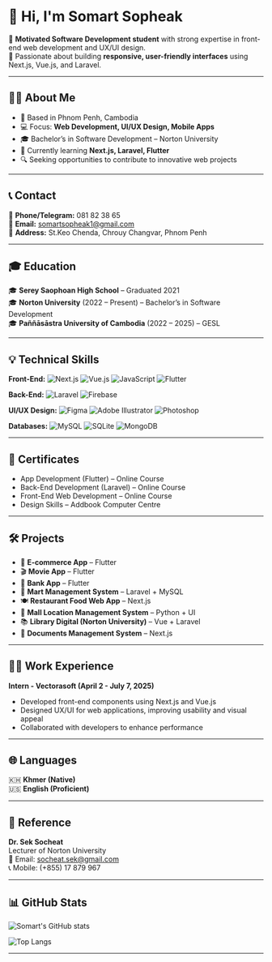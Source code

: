 # 👋 Hi, I'm Somart Sopheak  

🎯 **Motivated Software Development student** with strong expertise in front-end web development and UX/UI design.  
🚀 Passionate about building **responsive, user-friendly interfaces** using Next.js, Vue.js, and Laravel.  

---

## 🧑‍💻 About Me  
- 📍 Based in Phnom Penh, Cambodia  
- 💻 Focus: **Web Development, UI/UX Design, Mobile Apps**  
- 🎓 Bachelor’s in Software Development – Norton University  
- 🌱 Currently learning **Next.js, Laravel, Flutter**  
- 🔍 Seeking opportunities to contribute to innovative web projects  

---

## 📞 Contact  
📱 **Phone/Telegram:** 081 82 38 65  
📧 **Email:** somartsopheak1@gmail.com  
📍 **Address:** St.Keo Chenda, Chrouy Changvar, Phnom Penh  

---

## 🎓 Education  
🎓 **Serey Saophoan High School** – Graduated 2021  
🎓 **Norton University** (2022 – Present) – Bachelor’s in Software Development  
🎓 **Paññāsāstra University of Cambodia** (2022 – 2025) – GESL  

---

## 💡 Technical Skills  

**Front-End:** ![Next.js](https://img.shields.io/badge/-Next.js-black?logo=next.js) ![Vue.js](https://img.shields.io/badge/-Vue.js-4FC08D?logo=vue.js&logoColor=white) ![JavaScript](https://img.shields.io/badge/-JavaScript-F7DF1E?logo=javascript&logoColor=black) ![Flutter](https://img.shields.io/badge/-Flutter-02569B?logo=flutter&logoColor=white)  

**Back-End:** ![Laravel](https://img.shields.io/badge/-Laravel-F55247?logo=laravel&logoColor=white) ![Firebase](https://img.shields.io/badge/-Firebase-FFCA28?logo=firebase&logoColor=black)  

**UI/UX Design:** ![Figma](https://img.shields.io/badge/-Figma-F24E1E?logo=figma&logoColor=white) ![Adobe Illustrator](https://img.shields.io/badge/-AI-FF9A00?logo=adobeillustrator&logoColor=white) ![Photoshop](https://img.shields.io/badge/-PS-31A8FF?logo=adobephotoshop&logoColor=white)  

**Databases:** ![MySQL](https://img.shields.io/badge/-MySQL-4479A1?logo=mysql&logoColor=white) ![SQLite](https://img.shields.io/badge/-SQLite-003B57?logo=sqlite&logoColor=white) ![MongoDB](https://img.shields.io/badge/-MongoDB-47A248?logo=mongodb&logoColor=white)  

---

## 📜 Certificates  
- App Development (Flutter) – Online Course  
- Back-End Development (Laravel) – Online Course  
- Front-End Web Development – Online Course  
- Design Skills – Addbook Computer Centre  

---

## 🛠️ Projects  
- 🛒 **E-commerce App** – Flutter  
- 🎬 **Movie App** – Flutter  
- 🏦 **Bank App** – Flutter  
- 🏪 **Mart Management System** – Laravel + MySQL  
- 🍽️ **Restaurant Food Web App** – Next.js  
- 🏢 **Mall Location Management System** – Python + UI  
- 📚 **Library Digital (Norton University)** – Vue + Laravel  
- 📂 **Documents Management System** – Next.js  

---

## 👨‍💻 Work Experience  
**Intern - Vectorasoft (April 2 - July 7, 2025)**  
- Developed front-end components using Next.js and Vue.js  
- Designed UX/UI for web applications, improving usability and visual appeal  
- Collaborated with developers to enhance performance  

---

## 🌐 Languages  
🇰🇭 **Khmer (Native)**  
🇺🇸 **English (Proficient)**  

---

## 🤝 Reference  
**Dr. Sek Socheat**  
Lecturer of Norton University  
📧 Email: socheat.sek@gmail.com  
📞 Mobile: (+855) 17 879 967  

---

## 📊 GitHub Stats  
![Somart's GitHub stats](https://github-readme-stats.vercel.app/api?username=somartsopheak&show_icons=true&theme=tokyonight)  

![Top Langs](https://github-readme-stats.vercel.app/api/top-langs/?username=somartsopheak&layout=compact&theme=tokyonight)  

---
